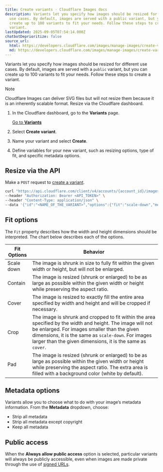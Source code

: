```yaml
---
title: Create variants · Cloudflare Images docs
description: Variants let you specify how images should be resized for different
  use cases. By default, images are served with a public variant, but you can
  create up to 100 variants to fit your needs. Follow these steps to create a
  variant.
lastUpdated: 2025-09-05T07:54:14.000Z
chatbotDeprioritize: false
source_url:
  html: https://developers.cloudflare.com/images/manage-images/create-variants/
  md: https://developers.cloudflare.com/images/manage-images/create-variants/index.md
---
```


Variants let you specify how images should be resized for different use cases. By default, images are served with a `public` variant, but you can create up to 100 variants to fit your needs. Follow these steps to create a variant.

Note

Cloudflare Images can deliver SVG files but will not resize them because it is an inherently scalable format. Resize via the Cloudflare dashboard.

1. In the Cloudflare dashboard, go to the **Variants** page.

   [Go to **Variants**](https://dash.cloudflare.com/?to=/:account/images/variants)

2. Select **Create variant**.

3. Name your variant and select **Create**.

4. Define variables for your new variant, such as resizing options, type of fit, and specific metadata options.

## Resize via the API

Make a `POST` request to [create a variant](https://developers.cloudflare.com/api/resources/images/subresources/v1/subresources/variants/methods/create/).

```bash
curl "https://api.cloudflare.com/client/v4/accounts/{account_id}/images/v1/variants" \
--header "Authorization: Bearer <API_TOKEN>" \
--header "Content-Type: application/json" \
--data '{"id":"<NAME_OF_THE_VARIANT>","options":{"fit":"scale-down","metadata":"none","width":1366,"height":768},"neverRequireSignedURLs":true}
```

## Fit options

The `Fit` property describes how the width and height dimensions should be interpreted. The chart below describes each of the options.

| Fit Options | Behavior |
| - | - |
| Scale down | The image is shrunk in size to fully fit within the given width or height, but will not be enlarged. |
| Contain | The image is resized (shrunk or enlarged) to be as large as possible within the given width or height while preserving the aspect ratio. |
| Cover | The image is resized to exactly fill the entire area specified by width and height and will be cropped if necessary. |
| Crop | The image is shrunk and cropped to fit within the area specified by the width and height. The image will not be enlarged. For images smaller than the given dimensions, it is the same as `scale-down`. For images larger than the given dimensions, it is the same as `cover`. |
| Pad | The image is resized (shrunk or enlarged) to be as large as possible within the given width or height while preserving the aspect ratio. The extra area is filled with a background color (white by default). |

## Metadata options

Variants allow you to choose what to do with your image’s metadata information. From the **Metadata** dropdown, choose:

* Strip all metadata
* Strip all metadata except copyright
* Keep all metadata

## Public access

When the **Always allow public access** option is selected, particular variants will always be publicly accessible, even when images are made private through the use of [signed URLs](https://developers.cloudflare.com/images/manage-images/serve-images/serve-private-images).
